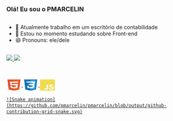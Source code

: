 ### Olá! Eu sou o PMARCELIN

##

- 🔭 Atualmente trabalho em um escritório de contabilidade
- 🌱 Estou no momento estudando sobre Front-end
- 😄 Pronouns: ele/dele

##

<div style="display: inline_block">
  <a href="https://github.com/pmarcelin">
  <img height="180em" src="https://github-readme-stats.vercel.app/api?username=pmarcelin&show_icons=true&theme=radical&include_all_commits=true&count_private=true"/>
  <img height="180em" src="https://github-readme-stats.vercel.app/api/top-langs/?username=pmarcelin&layout=compact&langs_count=7&theme=radical"/>
</div>
  
##
  
<div style="display: inline_block"><br>
  <img align="center" alt="Pmarcelin-HTML" height="30" width="40" src="https://raw.githubusercontent.com/devicons/devicon/master/icons/html5/html5-original.svg">
  <img align="center" alt="Pmarcelin-CSS" height="30" width="40" src="https://raw.githubusercontent.com/devicons/devicon/master/icons/css3/css3-original.svg">
  <img align="center" alt="Pmarcelin-Js" height="30" width="40" src="https://raw.githubusercontent.com/devicons/devicon/master/icons/javascript/javascript-plain.svg">
</div>

  <!---->

    ![Snake animation](https://github.com/pmarcelin/pmarcelin/blob/output/github-contribution-grid-snake.svg)


